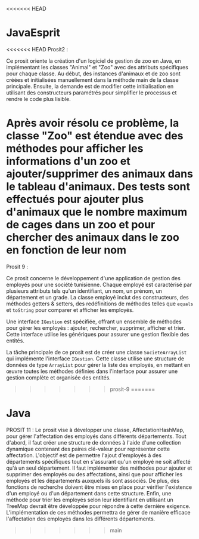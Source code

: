 <<<<<<< HEAD
# JavaEsprit
<<<<<<< HEAD
Prosit2 :



Ce prosit oriente la création d'un logiciel de gestion de zoo en Java, en implémentant les classes "Animal" et "Zoo" avec des attributs spécifiques pour chaque classe. Au début, des instances d'animaux et de zoo sont créées et initialisées manuellement dans la méthode main de la classe principale. Ensuite, la demande est de modifier cette initialisation en utilisant des constructeurs paramétrés pour simplifier le processus et rendre le code plus lisible.

Après avoir résolu ce problème, la classe "Zoo" est étendue avec des méthodes pour afficher les informations d'un zoo et ajouter/supprimer des animaux dans le tableau d'animaux. Des tests sont effectués pour ajouter plus d'animaux que le nombre maximum de cages dans un zoo et pour chercher des animaux dans le zoo en fonction de leur nom
=======
Prosit 9 :

Ce prosit concerne le développement d'une application de gestion des employés pour une société tunisienne. Chaque employé est caractérisé par plusieurs attributs tels qu'un identifiant, un nom, un prénom, un département et un grade. La classe employé inclut des constructeurs, des méthodes getters & setters, des redéfinitions de méthodes telles que `equals` et `toString` pour comparer et afficher les employés.

Une interface `IGestion` est spécifiée, offrant un ensemble de méthodes pour gérer les employés : ajouter, rechercher, supprimer, afficher et trier. Cette interface utilise les génériques pour assurer une gestion flexible des entités.

La tâche principale de ce prosit est de créer une classe `SocieteArrayList` qui implémente l'interface `IGestion`. Cette classe utilise une structure de données de type `ArrayList` pour gérer la liste des employés, en mettant en œuvre toutes les méthodes définies dans l'interface pour assurer une gestion complète et organisée des entités.
>>>>>>> prosit-9
=======
# Java

PROSIT 11 :
Le prosit vise à développer une classe, AffectationHashMap, pour gérer l'affectation des employés dans différents départements. Tout d'abord, il faut créer une structure de données à l'aide d'une collection dynamique contenant des paires clé-valeur pour représenter cette affectation. L'objectif est de permettre l'ajout d'employés à des départements spécifiques tout en s'assurant qu'un employé ne soit affecté qu'à un seul département. Il faut implémenter des méthodes pour ajouter et supprimer des employés ou des affectations, ainsi que pour afficher les employés et les départements auxquels ils sont associés. De plus, des fonctions de recherche doivent être mises en place pour vérifier l'existence d'un employé ou d'un département dans cette structure. Enfin, une méthode pour trier les employés selon leur identifiant en utilisant un TreeMap devrait être développée pour répondre à cette dernière exigence. L'implémentation de ces méthodes permettra de gérer de manière efficace l'affectation des employés dans les différents départements.







>>>>>>> main
